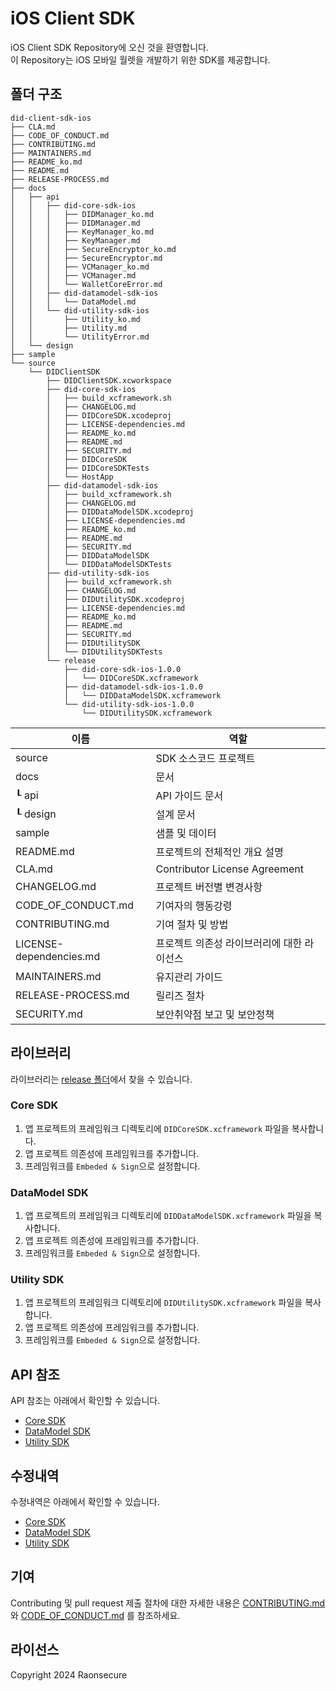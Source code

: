 # iOS Client SDK

iOS Client SDK Repository에 오신 것을 환영합니다. <br> 
이 Repository는 iOS 모바일 월렛을 개발하기 위한 SDK를 제공합니다.

## 폴더 구조
```
did-client-sdk-ios
├── CLA.md
├── CODE_OF_CONDUCT.md
├── CONTRIBUTING.md
├── MAINTAINERS.md
├── README_ko.md
├── README.md
├── RELEASE-PROCESS.md
├── docs
│   ├── api
│   │   ├── did-core-sdk-ios
│   │   │   ├── DIDManager_ko.md
│   │   │   ├── DIDManager.md
│   │   │   ├── KeyManager_ko.md
│   │   │   ├── KeyManager.md
│   │   │   ├── SecureEncryptor_ko.md
│   │   │   ├── SecureEncryptor.md
│   │   │   ├── VCManager_ko.md
│   │   │   ├── VCManager.md
│   │   │   └── WalletCoreError.md
│   │   ├── did-datamodel-sdk-ios
│   │   │   └── DataModel.md
│   │   └── did-utility-sdk-ios
│   │       ├── Utility_ko.md
│   │       ├── Utility.md
│   │       └── UtilityError.md
│   └── design
├── sample
└── source
    └── DIDClientSDK
        ├── DIDClientSDK.xcworkspace
        ├── did-core-sdk-ios
        │   ├── build_xcframework.sh
        │   ├── CHANGELOG.md
        │   ├── DIDCoreSDK.xcodeproj
        │   ├── LICENSE-dependencies.md
        │   ├── README_ko.md
        │   ├── README.md
        │   ├── SECURITY.md
        │   ├── DIDCoreSDK
        │   ├── DIDCoreSDKTests
        │   └── HostApp
        ├── did-datamodel-sdk-ios
        │   ├── build_xcframework.sh
        │   ├── CHANGELOG.md
        │   ├── DIDDataModelSDK.xcodeproj
        │   ├── LICENSE-dependencies.md
        │   ├── README_ko.md
        │   ├── README.md
        │   ├── SECURITY.md
        │   ├── DIDDataModelSDK
        │   └── DIDDataModelSDKTests
        ├── did-utility-sdk-ios
        │   ├── build_xcframework.sh
        │   ├── CHANGELOG.md
        │   ├── DIDUtilitySDK.xcodeproj        
        │   ├── LICENSE-dependencies.md
        │   ├── README_ko.md
        │   ├── README.md
        │   ├── SECURITY.md
        │   ├── DIDUtilitySDK
        │   └── DIDUtilitySDKTests
        └── release
            ├── did-core-sdk-ios-1.0.0
            │   └── DIDCoreSDK.xcframework
            ├── did-datamodel-sdk-ios-1.0.0
            │   └── DIDDataModelSDK.xcframework
            └── did-utility-sdk-ios-1.0.0
                └── DIDUtilitySDK.xcframework
```

|  이름                    |         역할                          |
| ----------------------- | ------------------------------------ |
| source                  | SDK 소스코드 프로젝트                     |
| docs                    | 문서                                  |
| ┖ api                   | API 가이드 문서                         |
| ┖ design                | 설계 문서                              |
| sample                  | 샘플 및 데이터                          |
| README.md               | 프로젝트의 전체적인 개요 설명               |
| CLA.md                  | Contributor License Agreement       |
| CHANGELOG.md            | 프로젝트 버전별 변경사항                   |
| CODE_OF_CONDUCT.md      | 기여자의 행동강령                        |
| CONTRIBUTING.md         | 기여 절차 및 방법                       |
| LICENSE-dependencies.md | 프로젝트 의존성 라이브러리에 대한 라이선스     |
| MAINTAINERS.md          | 유지관리 가이드                         |
| RELEASE-PROCESS.md      | 릴리즈 절차                            |
| SECURITY.md             | 보안취약점 보고 및 보안정책                | 

## 라이브러리

라이브러리는 [release 폴더](source/DIDClientSDK/release)에서 찾을 수 있습니다.

### Core SDK

1. 앱 프로젝트의 프레임워크 디렉토리에 `DIDCoreSDK.xcframework` 파일을 복사합니다.
2. 앱 프로젝트 의존성에 프레임워크를 추가합니다.
3. 프레임워크를 `Embeded & Sign`으로 설정합니다.

### DataModel SDK

1. 앱 프로젝트의 프레임워크 디렉토리에 `DIDDataModelSDK.xcframework` 파일을 복사합니다.
2. 앱 프로젝트 의존성에 프레임워크를 추가합니다.
3. 프레임워크를 `Embeded & Sign`으로 설정합니다.

### Utility SDK

1. 앱 프로젝트의 프레임워크 디렉토리에 `DIDUtilitySDK.xcframework` 파일을 복사합니다.
2. 앱 프로젝트 의존성에 프레임워크를 추가합니다.
3. 프레임워크를 `Embeded & Sign`으로 설정합니다.

## API 참조

API 참조는 아래에서 확인할 수 있습니다.
<br>
- [Core SDK](source/DIDClientSDK/did-core-sdk-ios/README.md)  
- [DataModel SDK](source/DIDClientSDK/did-datamodel-sdk-ios/README.md)  
- [Utility SDK](source/DIDClientSDK/did-utility-sdk-ios/README.md) 

## 수정내역

수정내역은 아래에서 확인할 수 있습니다. 
<br>
- [Core SDK](source/DIDClientSDK/did-core-sdk-ios/CHANGELOG.md)  
- [DataModel SDK](source/DIDClientSDK/did-datamodel-sdk-ios/CHANGELOG.md)
- [Utility SDK](source/DIDClientSDK/did-utility-sdk-ios/CHANGELOG.md)  

## 기여

Contributing 및 pull request 제출 절차에 대한 자세한 내용은 [CONTRIBUTING.md](CONTRIBUTING.md)와 [CODE_OF_CONDUCT.md](CODE_OF_CONDUCT.md) 를 참조하세요.

## 라이선스
Copyright 2024 Raonsecure

